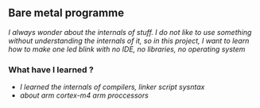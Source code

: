 ## Bare metal programme
*I always wonder about the internals of stuff. I do not like to use something without understanding the internals of it, so in this project, I want to learn how to make one led blink with no IDE, no libraries, no operating system*
### What have I learned ?
- *I learned the internals of compilers, linker script sysntax*
- *about arm cortex-m4 arm proccessors*
